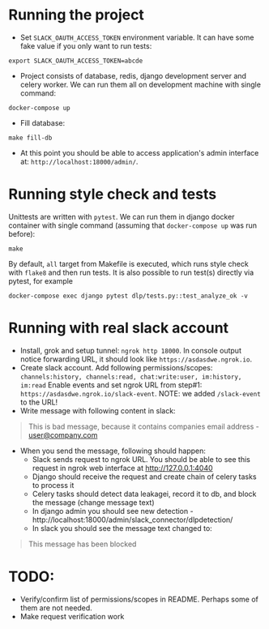 # Running the project
- Set `SLACK_OAUTH_ACCESS_TOKEN` environment variable. It can have some fake value if you only want to run tests:
```
export SLACK_OAUTH_ACCESS_TOKEN=abcde
```
- Project consists of database, redis, django development server and celery worker. We can run them all on development machine with single command:
```
docker-compose up
```
- Fill database:
```
make fill-db
```
- At this point you should be able to access application's admin interface at: `http://localhost:18000/admin/`.

# Running style check and tests
Unittests are written with `pytest`. We can run them in django docker container with single command (assuming that `docker-compose up` was run before):
```
make
```
By default, `all` target from Makefile is executed, which runs style check with `flake8` and then run tests.
It is also possible to run test(s) directly via pytest, for example
```
docker-compose exec django pytest dlp/tests.py::test_analyze_ok -v
```

# Running with real slack account
- Install, grok and setup tunnel: `ngrok http 18000`. In console output notice forwarding URL, it should look like `https://asdasdwe.ngrok.io`.
- Create slack account. Add following permissions/scopes: `channels:history, channels:read, chat:write:user, im:history, im:read`
Enable events and set ngrok URL from step#1: `https://asdasdwe.ngrok.io/slack-event`.
NOTE: we added `/slack-event` to the URL!
- Write message with following content in slack:
> This is bad message, because it contains companies email address - user@company.com

- When you send the message, following should happen:
    - Slack sends request to ngrok URL. You should be able to see this request in ngrok web interface at http://127.0.0.1:4040
    - Django should receive the request and create chain of celery tasks to process it
    - Celery tasks should detect data leakagei, record it to db, and block the message (change message text)
    - In django admin you should see new detection - http://localhost:18000/admin/slack_connector/dlpdetection/
    - In slack you should see the message text changed to:
> This message has been blocked

# TODO:
- Verify/confirm list of permissions/scopes in README. Perhaps some of them are not needed.
- Make request verification work
